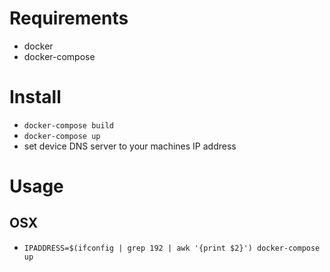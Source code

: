 # Requirements
- docker
- docker-compose

# Install
- `docker-compose build`
- `docker-compose up`
- set device DNS server to your machines IP address

# Usage

## OSX
- `IPADDRESS=$(ifconfig | grep 192 | awk '{print $2}') docker-compose up`